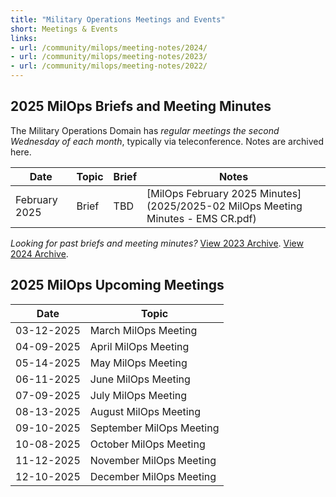 ```yaml
---
title: "Military Operations Meetings and Events"
short: Meetings & Events
links:
- url: /community/milops/meeting-notes/2024/
- url: /community/milops/meeting-notes/2023/
- url: /community/milops/meeting-notes/2022/
---
```


## 2025 MilOps Briefs and Meeting Minutes

The Military Operations Domain has *regular meetings the second Wednesday of each month*, typically via teleconference. Notes are archived here.

|Date|Topic|Brief|Notes|
|---|---|---|---|
|February 2025|Brief|TBD|[MilOps February 2025 Minutes](2025/2025-02 MilOps Meeting Minutes - EMS CR.pdf)|

*Looking for past briefs and meeting minutes?* [View 2023 Archive](/community/milops/meeting-notes/2023). [View 2024 Archive](/community/milops/meeting-notes/2024).

## 2025 MilOps Upcoming Meetings

|Date|Topic|
|---|---|
|03-12-2025|March MilOps Meeting|
|04-09-2025|April MilOps Meeting|
|05-14-2025|May MilOps Meeting|
|06-11-2025|June MilOps Meeting|
|07-09-2025|July MilOps Meeting|
|08-13-2025|August MilOps Meeting|
|09-10-2025|September MilOps Meeting|
|10-08-2025|October MilOps Meeting|
|11-12-2025|November MilOps Meeting|
|12-10-2025|December MilOps Meeting|
